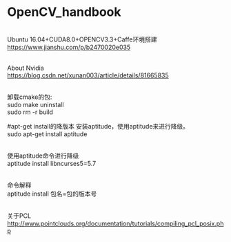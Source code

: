 # OpenCV_handbook
<br>Ubuntu 16.04+CUDA8.0+OPENCV3.3+Caffe环境搭建
<br>https://www.jianshu.com/p/b2470020e035


<br>About Nvidia
<br>https://blog.csdn.net/xunan003/article/details/81665835


<br>卸载cmake的包:
<br>sudo make uninstall
<br>sudo rm -r build




#apt-get install的降版本 安装aptitude，使用aptitude来进行降级。　　
<br>sudo apt-get install aptitude


<br>使用aptitude命令进行降级
<br>aptitude install libncurses5=5.7


<br>命令解释
<br>aptitude install 包名=包的版本号  

<br>关于PCL
<br>http://www.pointclouds.org/documentation/tutorials/compiling_pcl_posix.php
